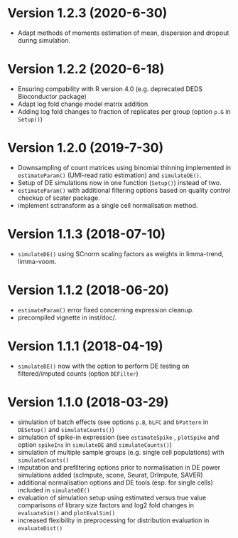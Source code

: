 
# Version 1.2.3 (2020-6-30)

* Adapt methods of moments estimation of mean, dispersion and dropout during simulation.

# Version 1.2.2 (2020-6-18)

* Ensuring compability with R version 4.0 (e.g. deprecated DEDS Bioconductor package)
* Adapt log fold change model matrix addition
* Adding log fold changes to fraction of replicates per group (option `p.G` in `Setup()`)

# Version 1.2.0 (2019-7-30)

* Downsampling of count matrices using binomial thinning implemented in `estimateParam()` (UMI-read ratio estimation) and `simulateDE()`.
* Setup of DE simulations now in one function (`Setup()`) instead of two.
* `estimateParam()` with additional filtering options based on quality control checkup of scater package.
* implement sctransform as a single cell normalisation method.

# Version 1.1.3 (2018-07-10)

* `simulateDE()` using SCnorm scaling factors as weights in limma-trend, limma-voom.

# Version 1.1.2 (2018-06-20)

* `estimateParam()` error fixed concerning expression cleanup.
* precompiled vignette in inst/doc/.

# Version 1.1.1 (2018-04-19)

* `simulateDE()` now with the option to perform DE testing on filtered/imputed counts (option `DEFilter`)

# Version 1.1.0 (2018-03-29)

* simulation of batch effects (see options `p.B`, `bLFC` and `bPattern` in `DESetup()` and `simulateCounts()`)
* simulation of spike-in expression (see `estimateSpike` , `plotSpike` and option `spikeIns` in `simulateDE` and `simulateCounts()`)
* simulation of multiple sample groups (e.g. single cell populations) with `simulateCounts()`
* imputation and prefiltering options prior to normalisation in DE power simulations added (scImpute, scone, Seurat, DrImpute, SAVER)
* additional normalisation options and DE tools (esp. for single cells) included in `simulateDE()`
* evaluation of simulation setup using estimated versus true value comparisons of library size factors and log2 fold changes in `evaluateSim()` and `plotEvalSim()`
* increased flexibility in preprocessing for distribution evaluation in `evaluateDist()`

